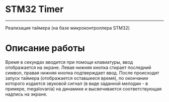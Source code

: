 # STM32 Timer
---
Реализация таймера (на базе микроконтроллера STM32)

# Описание работы
Время в секундах вводится при помощи клавиатуры, ввод отображается на экране. Левая нижняя кнопка стирает последний символ, правая нижняя кнопка подтверждает ввод. После происходит запуск таймера (отображается оставшееся время), по окончании которого издается звуковой сигнал (в виде заданной мелодии - в примере, megalovania) на динамике и высвечивается соответствующая надпись на экране.
